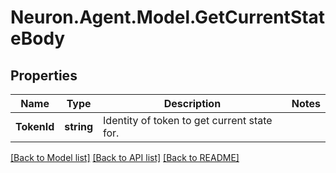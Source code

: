 # Neuron.Agent.Model.GetCurrentStateBody

## Properties

Name | Type | Description | Notes
------------ | ------------- | ------------- | -------------
**TokenId** | **string** | Identity of token to get current state for. | 

[[Back to Model list]](../README.md#documentation-for-models) [[Back to API list]](../README.md#documentation-for-api-endpoints) [[Back to README]](../README.md)

